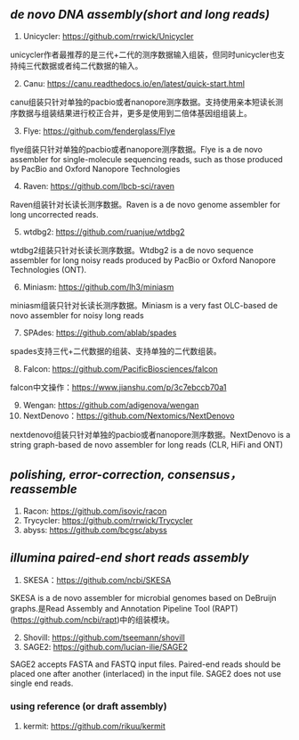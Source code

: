 ## _de novo DNA assembly(short and long reads)_
1. Unicycler: https://github.com/rrwick/Unicycler

unicycler作者最推荐的是三代+二代的测序数据输入组装，但同时unicycler也支持纯三代数据或者纯二代数据的输入。

2. Canu: https://canu.readthedocs.io/en/latest/quick-start.html

canu组装只针对单独的pacbio或者nanopore测序数据。支持使用亲本短读长测序数据与组装结果进行校正合并，更多是使用到二倍体基因组组装上。

3. Flye: https://github.com/fenderglass/Flye

flye组装只针对单独的pacbio或者nanopore测序数据。Flye is a de novo assembler for single-molecule sequencing reads, such as those produced by PacBio and Oxford Nanopore Technologies

4. Raven: https://github.com/lbcb-sci/raven

Raven组装针对长读长测序数据。Raven is a de novo genome assembler for long uncorrected reads.

5. wtdbg2: https://github.com/ruanjue/wtdbg2

wtdbg2组装只针对长读长测序数据。Wtdbg2 is a de novo sequence assembler for long noisy reads produced by PacBio or Oxford Nanopore Technologies (ONT).

6. Miniasm: https://github.com/lh3/miniasm

miniasm组装只针对长读长测序数据。Miniasm is a very fast OLC-based de novo assembler for noisy long reads

7. SPAdes: https://github.com/ablab/spades

spades支持三代+二代数据的组装、支持单独的二代数组装。

8. Falcon: https://github.com/PacificBiosciences/falcon

falcon中文操作：https://www.jianshu.com/p/3c7ebccb70a1

9. Wengan: https://github.com/adigenova/wengan
10. NextDenovo：https://github.com/Nextomics/NextDenovo

nextdenovo组装只针对单独的pacbio或者nanopore测序数据。NextDenovo is a string graph-based de novo assembler for long reads (CLR, HiFi and ONT)

## _polishing, error-correction, consensus，reassemble_
1. Racon: https://github.com/isovic/racon
2. Trycycler: https://github.com/rrwick/Trycycler
3. abyss: https://github.com/bcgsc/abyss

## _illumina paired-end short reads assembly_
1. SKESA：https://github.com/ncbi/SKESA

SKESA is a de novo assembler for microbial genomes based on DeBruijn graphs.是Read Assembly and Annotation Pipeline Tool (RAPT) (https://github.com/ncbi/rapt)中的组装模块。

2. Shovill: https://github.com/tseemann/shovill
3. SAGE2: https://github.com/lucian-ilie/SAGE2

SAGE2 accepts FASTA and FASTQ input files. Paired-end reads should be placed one after another (interlaced) in the input file. SAGE2 does not use single end reads.

### using reference (or draft assembly)
1. kermit: https://github.com/rikuu/kermit

